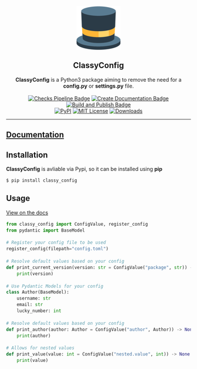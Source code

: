 <div align="center">
    <img align="center" src="https://raw.githubusercontent.com/GDWR/classy-config/main/docs/favicon.ico" alt="ClassyConfig Logo">
</div>


<h2 align="center">ClassyConfig</h2>

<div align="center">
    <strong>ClassyConfig</strong> is a Python3 package aiming to remove the need for a <strong>config.py</strong> or <strong>settings.py</strong> file.
</div>

<br>

<div align="center">
    <a href="https://github.com/GDWR/classy-config/actions"><img alt="Checks Pipeline Badge" src="https://github.com/GDWR/classy-config/actions/workflows/checks.yml/badge.svg?branch=main"></a>
    <a href="https://github.com/GDWR/classy-config/actions"><img alt="Create Documentation Badge" src="https://github.com/GDWR/classy-config/actions/workflows/create-documentation.yml/badge.svg?branch=main"></a>
    <a href="https://github.com/GDWR/classy-config/actions"><img alt="Build and Publish Badge" src="https://github.com/GDWR/classy-config/actions/workflows/build-and-publish.yml/badge.svg?branch=main"></a>
</div>
<div align="center">
    <a href="https://pypi.org/project/classy-config/"><img alt="PyPI" src="https://img.shields.io/pypi/v/classy-config"></a>
    <a href="https://github.com/GDWR/classy-config/blob/main/LICENSE"><img alt="MIT License" src="https://img.shields.io/badge/License-MIT-yellow.svg"></a>
    <a href="https://pepy.tech/project/classy-config"><img alt="Downloads" src="https://pepy.tech/badge/classy-config"></a>
</div> 

---

## [Documentation](https://gdwr.github.io/classy-config/)

## Installation

**ClassyConfig** is avliable via Pypi, so it can be installed using **pip**

```shell
$ pip install classy_config
```

## Usage

[View on the docs](https://gdwr.github.io/classy-config/source/getting-started/index.html)

```python
from classy_config import ConfigValue, register_config
from pydantic import BaseModel

# Register your config file to be used
register_config(filepath="config.toml")

# Resolve default values based on your config
def print_current_version(version: str = ConfigValue("package", str)) -> None:
    print(version)

# Use Pydantic Models for your config
class Author(BaseModel):
    username: str
    email: str
    lucky_number: int

# Resolve default values based on your config
def print_author(author: Author = ConfigValue("author", Author)) -> None:
    print(author)

# Allows for nested values
def print_value(value: int = ConfigValue("nested.value", int)) -> None:
    print(value)
```